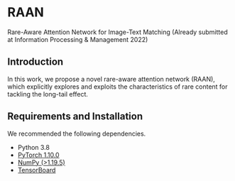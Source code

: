 # RAAN
Rare-Aware Attention Network for Image-Text Matching (Already submitted at Information Processing & Management 2022)
## Introduction
In this work, we propose a novel rare-aware attention network (RAAN), which explicitly explores and exploits the characteristics of rare content for tackling the long-tail effect.  
## Requirements and Installation
We recommended the following dependencies.      
* Python 3.8    
* [PyTorch 1.10.0](http://pytorch.org/)  
* [NumPy (>1.19.5)]([http://pytorch.org/](http://www.numpy.org/))   
* [TensorBoard](https://github.com/TeamHG-Memex/tensorboard_logger)   
